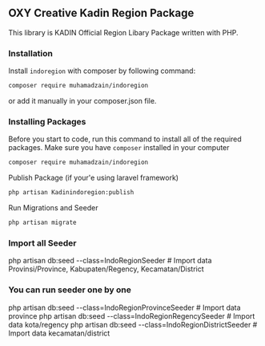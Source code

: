 ## OXY Creative Kadin Region Package

This library is KADIN Official Region Libary Package written with PHP.

### Installation

Install `indoregion` with composer by following command:

```bash
composer require muhamadzain/indoregion
```

or add it manually in your composer.json file.

### Installing Packages

Before you start to code, run this command to install all of the required packages. Make sure you have `composer` installed in your computer

```bash
composer require muhamadzain/indoregion
```

Publish Package (if your'e using laravel framework)

```bash
php artisan Kadinindoregion:publish
```

Run Migrations and Seeder

```bash
php artisan migrate
```

### Import all Seeder

php artisan db:seed --class=IndoRegionSeeder # Import data Provinsi/Province, Kabupaten/Regency, Kecamatan/District

### You can run seeder one by one

php artisan db:seed --class=IndoRegionProvinceSeeder # Import data province
php artisan db:seed --class=IndoRegionRegencySeeder # Import data kota/regency
php artisan db:seed --class=IndoRegionDistrictSeeder # Import data kecamatan/district
